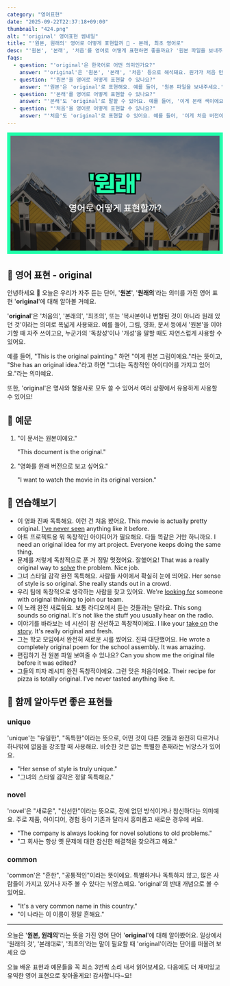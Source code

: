 ```yaml
---
category: "영어표현"
date: "2025-09-22T22:37:18+09:00"
thumbnail: "424.png"
alt: "'original' 영어표현 썸네일"
title: "'원본, 원래의' 영어로 어떻게 표현할까 🌱 - 본래, 최초 영어로"
desc: "'원본', '본래', '처음'를 영어로 어떻게 표현하면 좋을까요? '원본 파일을 보내주세요.', '이게 처음 버전이에요.' 등을 영어로 표현하는 법을 배워봅시다. 다양한 예문을 통해서 연습하고 본인의 표현으로 만들어 보세요."
faqs:
  - question: "'original'은 한국어로 어떤 의미인가요?"
    answer: "'original'은 '원본', '본래', '처음' 등으로 해석돼요. 뭔가가 처음 만들어졌거나 변경되기 전의 상태를 의미해요."
  - question: "'원본'을 영어로 어떻게 표현할 수 있나요?"
    answer: "'원본'은 'original'로 표현해요. 예를 들어, '원본 파일을 보내주세요.'는 영어로 'Please send me the original file.'이라고 해요."
  - question: "'본래'를 영어로 어떻게 표현할 수 있나요?"
    answer: "'본래'도 'original'로 말할 수 있어요. 예를 들어, '이게 본래 색이에요.'는 'This is the original color.'라고 말해요."
  - question: "'처음'을 영어로 어떻게 표현할 수 있나요?"
    answer: "'처음'도 'original'로 표현할 수 있어요. 예를 들어, '이게 처음 버전이에요.'는 'This is the original version.'이라고 해요."
---
```


!['original' 영어표현](./424.png)

## 🌟 영어 표현 - original

안녕하세요 👋 오늘은 우리가 자주 듣는 단어, '**원본**', '**원래의**'라는 의미를 가진 영어 표현 '**original**'에 대해 알아볼 거예요.

'**original**'은 '처음의', '본래의', '최초의', 또는 '복사본이나 변형된 것이 아니라 원래 있던 것'이라는 의미로 폭넓게 사용돼요. 예를 들어, 그림, 영화, 문서 등에서 '원본'을 이야기할 때 자주 쓰이고요, 누군가의 '독창성'이나 '개성'을 말할 때도 자연스럽게 사용할 수 있어요.

예를 들어, "This is the original painting." 하면 "이게 원본 그림이에요."라는 뜻이고, "She has an original idea."라고 하면 "그녀는 독창적인 아이디어를 가지고 있어요."라는 의미예요.

또한, 'original'은 명사와 형용사로 모두 쓸 수 있어서 여러 상황에서 유용하게 사용할 수 있어요!

## 📖 예문

1. "이 문서는 원본이에요."

   "This document is the original."

2. "영화를 원래 버전으로 보고 싶어요."

   "I want to watch the movie in its original version."

## 💬 연습해보기

<ul data-interactive-list>

  <li data-interactive-item>
    <span data-toggler>이 영화 진짜 독특해요. 이런 건 처음 봤어요.</span>
    <span data-answer>This movie is actually pretty original. <a href="/blog/저런-사람-처음봐-영어표현/">I've never seen</a> anything like it before.</span>
  </li>

  <li data-interactive-item>
    <span data-toggler>아트 프로젝트용 뭐 독창적인 아이디어가 필요해요. 다들 똑같은 거만 하니까요.</span>
    <span data-answer>I need an original idea for my art project. Everyone keeps doing the same thing.</span>
  </li>

  <li data-interactive-item>
    <span data-toggler>문제를 저렇게 독창적으로 푼 거 정말 멋졌어요. 잘했어요!</span>
    <span data-answer>That was a really original way to <a href="/blog/in-english/455.solve/">solve</a> the problem. Nice job.</span>
  </li>

  <li data-interactive-item>
    <span data-toggler>그녀 스타일 감각 완전 독특해요. 사람들 사이에서 확실히 눈에 띄어요.</span>
    <span data-answer>Her sense of style is so original. She really stands out in a crowd.</span>
  </li>

  <li data-interactive-item>
    <span data-toggler>우리 팀에 독창적으로 생각하는 사람을 찾고 있어요.</span>
    <span data-answer>We're <a href="/blog/in-english/173.look-for/">looking for</a> someone with original thinking to join our team.</span>
  </li>

  <li data-interactive-item>
    <span data-toggler>이 노래 완전 새로워요. 보통 라디오에서 듣는 것들과는 달라요.</span>
    <span data-answer>This song sounds so original. It's not like the stuff you usually hear on the radio.</span>
  </li>

  <li data-interactive-item>
    <span data-toggler>이야기를 바라보는 네 시선이 참 신선하고 독창적이에요.</span>
    <span data-answer>I like your <a href="/blog/vocab-1/033.take-on/">take on</a> the <a href="/blog/in-english/537.story/">story</a>. It's really original and fresh.</span>
  </li>

  <li data-interactive-item>
    <span data-toggler>그는 학교 모임에서 완전히 새로운 시를 썼어요. 진짜 대단했어요.</span>
    <span data-answer>He wrote a completely original poem for the school assembly. It was amazing.</span>
  </li>

  <li data-interactive-item>
    <span data-toggler>편집하기 전 원본 파일 보여줄 수 있나요?</span>
    <span data-answer>Can you show me the original file before it was edited?</span>
  </li>

  <li data-interactive-item>
    <span data-toggler>그들의 피자 레시피 완전 독창적이에요. 그런 맛은 처음이에요.</span>
    <span data-answer>Their recipe for pizza is totally original. I've never tasted anything like it.</span>
  </li>

</ul>

## 🤝 함께 알아두면 좋은 표현들

### unique

'unique'는 "유일한", "독특한"이라는 뜻으로, 어떤 것이 다른 것들과 완전히 다르거나 하나밖에 없음을 강조할 때 사용해요. 비슷한 것은 없는 특별한 존재라는 뉘앙스가 있어요.

- "Her sense of style is truly unique."
- "그녀의 스타일 감각은 정말 독특해요."

### novel

'novel'은 "새로운", "신선한"이라는 뜻으로, 전에 없던 방식이거나 참신하다는 의미예요. 주로 제품, 아이디어, 경험 등이 기존과 달라서 흥미롭고 새로운 경우에 써요.

- "The company is always looking for novel solutions to old problems."
- "그 회사는 항상 옛 문제에 대한 참신한 해결책을 찾으려고 해요."

### common

'common'은 "흔한", "공통적인"이라는 뜻이에요. 특별하거나 독특하지 않고, 많은 사람들이 가지고 있거나 자주 볼 수 있다는 뉘앙스예요. 'original'의 반대 개념으로 볼 수 있어요.

- "It's a very common name in this country."
- "이 나라는 이 이름이 정말 흔해요."

---

오늘은 '**원본, 원래의**'라는 뜻을 가진 영어 단어 '**original**'에 대해 알아봤어요. 일상에서 '원래의 것', '본래대로', '최초의'라는 말이 필요할 때 'original'이라는 단어를 떠올려 보세요 😊

오늘 배운 표현과 예문들을 꼭 최소 3번씩 소리 내서 읽어보세요. 다음에도 더 재미있고 유익한 영어 표현으로 찾아올게요! 감사합니다~요!
